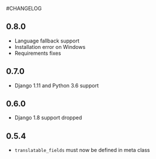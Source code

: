 #CHANGELOG

## 0.8.0

* Language fallback support
* Installation error on Windows
* Requirements fixes

## 0.7.0

* Django 1.11 and Python 3.6 support

## 0.6.0

* Django 1.8 support dropped


## 0.5.4

* `translatable_fields` must now be defined in meta class
